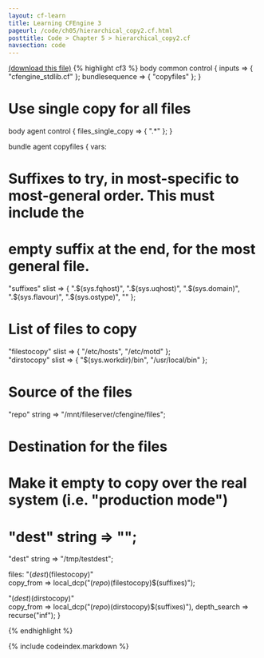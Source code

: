 ```yaml
---
layout: cf-learn
title: Learning CFEngine 3
pageurl: /code/ch05/hierarchical_copy2.cf.html
posttitle: Code > Chapter 5 > hierarchical_copy2.cf
navsection: code
---
```


[(download this file)](/src/ch05/hierarchical_copy2.cf)
{% highlight cf3 %}
body common control
{
   inputs => { "cfengine_stdlib.cf" };
   bundlesequence => { "copyfiles" };
}

# Use single copy for all files
body agent control
{
   files_single_copy => { ".*" }; 
}

bundle agent copyfiles
{
 vars:
   # Suffixes to try, in most-specific to most-general order. This must include the
   # empty suffix at the end, for the most general file.
   "suffixes"    slist => { ".$(sys.fqhost)", ".$(sys.uqhost)", ".$(sys.domain)", 
			    ".$(sys.flavour)", ".$(sys.ostype)", "" };
   # List of files to copy
   "filestocopy"     slist => { "/etc/hosts", "/etc/motd" };   
   "dirstocopy"      slist => { "$(sys.workdir)/bin", "/usr/local/bin" };
   # Source of the files
   "repo"            string => "/mnt/fileserver/cfengine/files";   
   # Destination for the files
   # Make it empty to copy over the real system (i.e. "production mode")
   # "dest" string => "";
   "dest"            string => "/tmp/testdest";   

 files:
   "$(dest)$(filestocopy)"   
     copy_from => local_dcp("$(repo)$(filestocopy)$(suffixes)");

   "$(dest)$(dirstocopy)"    
     copy_from => local_dcp("$(repo)$(dirstocopy)$(suffixes)"),
     depth_search => recurse("inf");
}

{% endhighlight %}

{% include codeindex.markdown %}

